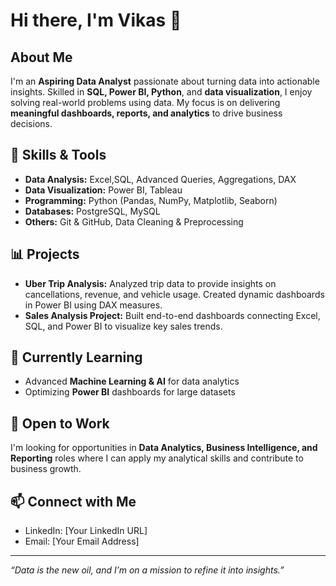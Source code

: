 # Hi there, I'm Vikas 👋

## About Me
I'm an **Aspiring Data Analyst** passionate about turning data into actionable insights. Skilled in **SQL, Power BI, Python**, and **data visualization**, I enjoy solving real-world problems using data. My focus is on delivering **meaningful dashboards, reports, and analytics** to drive business decisions.

## 🚀 Skills & Tools
- **Data Analysis:** Excel,SQL, Advanced Queries, Aggregations, DAX
- **Data Visualization:** Power BI, Tableau
- **Programming:** Python (Pandas, NumPy, Matplotlib, Seaborn)
- **Databases:** PostgreSQL, MySQL
- **Others:** Git & GitHub, Data Cleaning & Preprocessing

## 📊 Projects
- **Uber Trip Analysis:** Analyzed trip data to provide insights on cancellations, revenue, and vehicle usage. Created dynamic dashboards in Power BI using DAX measures.
- **Sales Analysis Project:** Built end-to-end dashboards connecting Excel, SQL, and Power BI to visualize key sales trends.

## 🌱 Currently Learning
- Advanced **Machine Learning & AI** for data analytics
- Optimizing **Power BI** dashboards for large datasets

## 💼 Open to Work
I'm looking for opportunities in **Data Analytics, Business Intelligence, and Reporting** roles where I can apply my analytical skills and contribute to business growth.

## 📫 Connect with Me
- LinkedIn: [Your LinkedIn URL]
- Email: [Your Email Address]

---

*“Data is the new oil, and I’m on a mission to refine it into insights.”*
